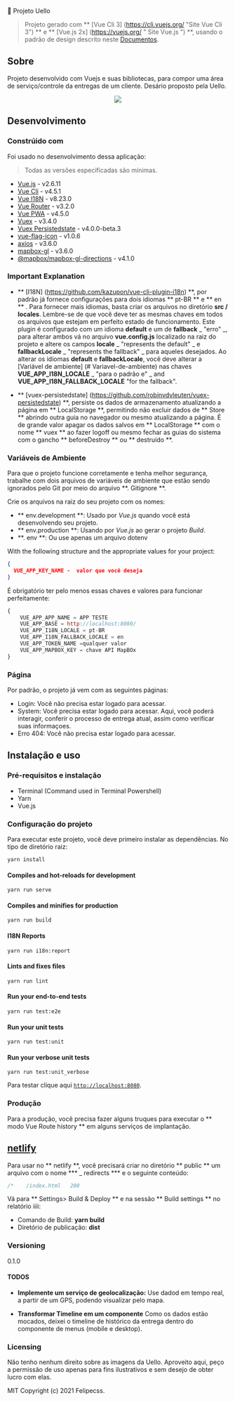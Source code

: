 🚚 Projeto Uello

> Projeto gerado com ** [Vue Cli 3] (https://cli.vuejs.org/ "Site Vue Cli 3") ** e ** [Vue.js 2x] (https://vuejs.org/ " Site Vue.js ") **, usando o padrão de design descrito neste [Documentos](https://jedicatvuejs.netlify.app/guide/vuejs/intalacao.html#estrutura-projeto).

## Sobre
Projeto desenvolvido com Vuejs e suas bibliotecas, para compor uma área de serviço/controle da entregas de um cliente. Desário proposto pela Uello.

<div style="text-align:center"><img src="https://media0.giphy.com/media/gRGy9yYXHfx1NdQdMP/giphy.gif" "Demonstração" /></div>


## Desenvolvimento
### Constrúido com
Foi usado no desenvolvimento dessa aplicação:
> Todas as versões especificadas são mínimas.
- [Vue.js](https://vuejs.org/) - v2.6.11
- [Vue Cli](https://cli.vuejs.org/) - v4.5.1
- [Vue I18N](https://github.com/kazupon/vue-i18n) - v8.23.0
- [Vue Router](https://router.vuejs.org/) - v3.2.0
- [Vue PWA](https://router.vuejs.org/) - v4.5.0
- [Vuex](https://vuex.vuejs.org/) - v3.4.0
- [Vuex Persistedstate](https://github.com/robinvdvleuten/vuex-persistedstate) - v4.0.0-beta.3
- [vue-flag-icon](https://www.npmjs.com/package/vue-flag-icon) - v1.0.6
- [axios](https://www.npmjs.com/package/axios) - v3.6.0
- [mapbox-gl](https://www.npmjs.com/package/mapbox-gl) - v3.6.0
- [@mapbox/mapbox-gl-directions](https://www.npmjs.com/package/@mapbox/mapbox-gl-directions) - v4.1.0


### Important Explanation
- ** [I18N] (https://github.com/kazupon/vue-cli-plugin-i18n) **, por padrão já fornece configurações para dois idiomas ** pt-BR ** e ** en ** . Para fornecer mais idiomas, basta criar os arquivos no diretório __src / locales__. Lembre-se de que você deve ter as mesmas chaves em todos os arquivos que estejam em perfeito estado de funcionamento. Este plugin é configurado com um idioma __default__ e um de __fallback__ _ "erro" _, para alterar ambos vá no arquivo __vue.config.js__ localizado na raiz do projeto e altere os campos __locale__ _ "represents the default" _ e __fallbackLocale__ _ "represents the fallback" _ para aqueles desejados. Ao alterar os idiomas __default__ e __fallbackLocale__, você deve alterar a [Variável de ambiente] (# Variavel-de-ambiente) nas chaves __VUE_APP_I18N_LOCALE__ _ "para o padrão e" _ and __VUE_APP_I18N_FALLBACK_LOCALE__ "for the fallback".

- ** [vuex-persistedstate] (https://github.com/robinvdvleuten/vuex-persistedstate) **, persiste os dados de armazenamento atualizando a página em ** LocalStorage **, permitindo não excluir dados de ** Store ** abrindo outra guia no navegador ou mesmo atualizando a página. É de grande valor apagar os dados salvos em ** LocalStorage ** com o nome ** vuex ** ao fazer logoff ou mesmo fechar as guias do sistema com o gancho ** beforeDestroy ** ou ** destruído **.


### Variáveis de Ambiente

Para que o projeto funcione corretamente e tenha melhor segurança, trabalhe com dois arquivos de variáveis de ambiente que estão sendo ignorados pelo Git por meio do arquivo **. Gitignore **.

Crie os arquivos na raiz do seu projeto com os nomes:
- ** env.development **: Usado por _Vue.js_ quando você está desenvolvendo seu projeto.
- ** env.production **: Usando por _Vue.js_ ao gerar o projeto _Build_.
- **. env **: Ou use apenas um arquivo dotenv

With the following structure and the appropriate values for your project:

```json
{
  VUE_APP_KEY_NAME -  valor que você deseja
}
```

É obrigatório ter pelo menos essas chaves e valores para funcionar perfeitamente:

```js
{
	VUE_APP_APP_NAME = APP TESTE
	VUE_APP_BASE = http://localhost:8080/
	VUE_APP_I18N_LOCALE = pt-BR
	VUE_APP_I18N_FALLBACK_LOCALE = en
	VUE_APP_TOKEN_NAME =qualquer valor
	VUE_APP_MAPBOX_KEY = chave API MapBOx
}
```

### Página

Por padrão, o projeto já vem com as seguintes páginas:
- Login: Você não precisa estar logado para acessar.
- System: Você precisa estar logado para acessar. Aqui, você poderá interagir, conferir o processo de entrega atual, assim como verificar suas informaçoes.
- Erro 404: Você não precisa estar logado para acessar.

## Instalação e uso
### Pré-requisitos e instalação
- Terminal (Command used in Terminal Powershell)
- Yarn
- Vue.js

### **Configuração do projeto**
Para executar este projeto, você deve primeiro instalar as dependências. No tipo de diretório raiz:
```
yarn install
```

#### Compiles and hot-reloads for development
```
yarn run serve
```

#### Compiles and minifies for production
```
yarn run build
```

#### I18N Reports
```
yarn run i18n:report
```

#### Lints and fixes files
```
yarn run lint
```

#### Run your end-to-end tests
```
yarn run test:e2e
```

#### Run your unit tests
```
yarn run test:unit
```

#### Run your verbose unit tests
```
yarn run test:unit_verbose
```

Para testar clique aqui [```http://localhost:8080```](http://localhost:8080).

### **Produção**
Para a produção, você precisa fazer alguns truques para executar o ** modo Vue Route history ** em alguns serviços de implantação.

## [netlify](http://netlify.com)
Para usar no ** netlify **, você precisará criar no diretório ** public ** um arquivo com o nome *** _ redirects *** e o seguinte conteúdo:
```js
/*    /index.html   200
```

Vá para ** Settings> Build & Deploy ** e na sessão ** Build settings ** no relatório iiii:

- Comando de Build: **yarn build**
- Diretório de publicação: **dist**

### **Versioning**
0.1.0

#### **TODOS**

 - **Implemente um serviço de geolocalização:**
Use dadod em tempo real, a partir de um GPS, podendo visualizar pelo mapa.

 - **Transformar Timeline em um componente**
 Como os dados estão mocados, deixei o timeline de histórico da entrega dentro do componente de menus (mobile e desktop).


### **Licensing**
 Não tenho nenhum direito sobre as imagens da Uello. Aproveito aqui, peço a permissão de uso apenas para fins ilustrativos e sem desejo de obter lucro com elas.

MIT
Copyright (c) 2021 Felipecss.
